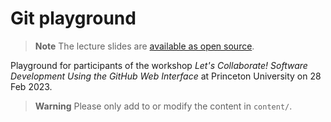 # Git playground

> **Note**
> The lecture slides are [available as open source](https://github.com/klieret/collaborative-programming-github/).

Playground for participants of the workshop *Let's Collaborate! Software Development Using the GitHub Web Interface* at Princeton University on 28 Feb 2023.

> **Warning**
> Please only add to or modify the content in `content/`.